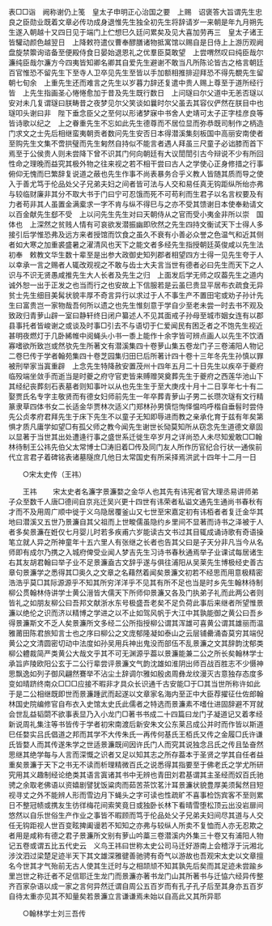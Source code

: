 <!-- { "loadSidebar": true } -->
表□□诣　阙称谢仍上笺　皇太子申明正心治国之要　上赐　诏褒答大旨谓先生忠良之臣勋业既着文章必传功成身退惟先生独全初先生将辞请岁一来朝是年九月朔先生遂入朝越十又四日见于端门上伫想巳久廷问累矣及见大喜加劳再三　皇太子诸王皆驩动颜色越翌日　上降敕符遣仪曹奉醪膳诸物抵寓馆以赐自是日侍上上游历观阙盘旋禁籞询谘备至便殿侍食日晏始退恩礼之优羣臣莫敢望　上尝喟然叹曰纯臣哉尔濂纯臣哉尔濂方今四夷皆知卿名卿其自爱先生避谢不敢当凡所陈论皆古之格言朝廷百官惟恐不留先生下至寺人卫卒见先生至皆以手加额相推排迎拜恐不得先覩先生留　朝七旬余　上重先生还而难言之先生以岁暮力辞还复遣中贵人赐上尊至于道所经行皆　上先生指画圣心惓惓愈加于昔及先生既行数日　上问璲曰尔父道中无恙否璲以安对未几复谓璲曰朕畴昔之夜梦见尔父笑谈如曩时尔父虽去其容仪俨然在朕目中也璲叩头谢曰非　陛下垂念臣父之至何以形诸梦寐中书舍人史靖可太子正字桂彦良等皆诗歌以纪之　上之眷重先生不忘如此先生德尊而不居位显而弥恭既司制作之柄造门求文之士先后相继蛮夷朝贡者数问先生安否日本得潜溪集刻板国中高丽安南使者至购先生文集不啻拱璧而先生匑然自持似不能言者遇人拜虽三尺童子必诎膝而首下焉至于公侯贵人则未尝降下曾不识其门何向朝廷有大议誾誾引古今辩说不少有所回性命之理晚而益究其极外物之往来视之若不相干尝曰古人之学使心正身修措之行事俯仰无愧而巳繁辞复说道之蔽也先生作事不尚表暴务合乎义教人皆随其质而导之使入于善尤笃于伦品处父子兄弟夫妇之间者皆可法与人交和易任真无钩距纵所绐亦弗与较临财廉非其分不取大书于门曰宁可忍饿而死不可苟利而生君子以名言权要及有力者苟非其人虽置金满槖求一字不肯与纵不得巳与之亦不受其馈谢日本使奉勑请文以百金献先生郄不受　上以问先生先生对曰天朝侍从之官而受小夷金非所以崇　国体也　上深然之贫贱人情有可哀欲发潜振幽即欣然之先生四持文衡试天下士得人多接引后学惟恐弗及远方来者授馆而饮食之虽久不衰有小善必众誉之色温气和近其侧者如大寒之加重裘盛暑之濯清风也天下之能文者多经先生指授朝廷英俊咸以先生法初奉　敕教文华生数十辈至是出参大政御史知列郡者相望四方士得一见先生夸于人以幸承一言之赐者人辄改观视之不敢与齿士大夫言当世有德者必曰先生而天下之人识与不识无贤愚咸推先生大人长者及先生之归　上面发后学无师之叹葢先生之道内诚外恕一出于正发之也当而行之也安故上下信服若是云虽巳贵显平居布衣疏食无异贫士先生细目美髯状貌丰厚不奇言异行以求过于人不事生产不置田宅或劝子孙计先生曰富贵岂一家物哉吾何所以遗之也先生惟刻意于学自少至老未尝一时去书不观及致政归青萝山辟一室曰静轩终日闭户纂述人不见其面戒子孙母至城市姻女连有以郡县事托者皆峻谢之或谈及时事□引去不与语切于仁爱闻民有困乏者之不饱先生视近甚明夜燃灯于几卧絺帷中阅蝇头小书一黍上能作十余字皆可辨点画人以先生不饮酒寡嗜欲所致岂或然欤先生所著文有潜溪集四十卷萝山集五卷龙门子三卷浦阳人物记二卷巳传于学者翰苑集四十卷芝园集归田巳后所著计四十卷十三年冬先生孙慎以罪被刑举家当寘重辟　上念先生特降赦安置茂州十四年五月二十日先生以疾卒于夔府临殁端坐敛手而逝当是时夔之府守官吏皆来赙赠哭奠葬先生于夔府之西莲华池山下其经纪丧葬刻石表墓者则知事叶以从也先生生于至大庚戌十月十二日享年七十有二娶贾氏名专字主敬贤而有德女妇师前先生一年卒葬青萝山子男二长瓒次璲有文行精篆隶草四体书女二长适金华贾林次适义门郑林孙男慎恺恂怿愠呜呼楷自垂髫时尝侍先公贞孝府君拜先生于床下先生不以童子无知即辱进而教之亲承化育于兹有年矣第惧才质凡庸学如望□有孤父师之教今闻先生谢世长恸莫知所从窃念先生道德文章固以显著于当世其出处遭逄行事之盛世系迁徙生卒岁月之详尚恐人未尽知爰敢□□翰林待制王公祎先伯父太常博士□涛旧着□传及同门友人所作历官纪合行状一通俟前代立言君子着碑铭表诸墓隧庶几他日太常国史有所采择焉洪武十四年十二月一日 

　　○宋太史传（王祎） 

　　王祎 
　　宋太史者名濂字景濂婺之金华人也其先有讳宪者官大理丞易讲师弟子众至数千人唐□德间自京兆迁吴兴更十四世有讳荣者私谥文通先生通尚书春秋有才而不及用周广顺中徙于义乌隐居覆釜山又七世至宋嘉定初有讳栢者者复迁金华其地曰潜溪又五世乃景濂自其父祖而上世畯儒虽隐约乡里间不显著而诗书之泽被于人者多矣景濂在姙仅七月婴儿时若多疾甫六岁能读古文书过其目辄成诵诗歌有奇语操笔立就人异之所神童年十五六里人有张继之长者也告其父曰是子天分非凡当今从名师即有成尔乃携之入城府俾受业闻人梦吉先生习诗书春秋通焉举子业课试每居诸生右其友胡君翰曰举子业不足景濂盍古文辞乎遂与俱往浦阳从吴莱先生博极经史善古章句景濂学之悉得其□奥久之文章之名藉然着闻矣景濂文初若不经思而用意极精密浩浩乎莫□其际源源乎不知其所穷洋洋乎不见其有所不足也当是时乡先生翰林待制柳公贯翰林侍讲学士黄公溍皆大儒天下所师仰景濂又各及门执弟子礼而此两公者则皆礼之如朋友柳公曰吾邦文献浙水东号极盛吾老矣不足负荷此事后来继者所望惟景濂以绝伦之识而济以精博之学进之以不止如驾风帆于大江中其孰能御之黄公曰吾乡得景濂斯文不乏人矣景濂所文多经二公所指授柳公谓其浑雄可喜黄公谓其雄丽而温雅莆田陈君旅知言士也之序曰柳公之文庞郁隆凝如泰山之云层铺罍涌杳莫穷其端倪黄公之文清圆密切动中法度如孙吴用兵神出鬼没而部伍不乱景濂之文其辞韵沈郁类柳公軆裁简严类黄公大哉文乎其不可无渊源乎葢以景濂能兼二公之所长矣翰林学士承旨庐陵欧阳公玄于二公行辈尝评景濂文气韵沈雄如淮阴出师百战百胜志不少慑神思飘逸如列子御风翩然鶱举不沾尘土辞调尔雅如殷卤周彝龙纹漫灭古意独存态度多变如晴跻终南众□□□应接不暇非才具众长识通千古安能□于□其当世所称许如此于是二公相继既即世而景濂踵武而起遂以文章家名海内至正中大臣荐擢征仕佐郎翰林国史院编修官自布衣入史馆太史氏此儒者之特选而景濂素不嗜仕进固辞避不肎就会世乱益韬閟不欲事表显乃入小龙门□著书书成二十四篇曰龙门子凝道记又着孝经新说周礼集注等书皆传于学者初宋南渡后新安朱文公东莱吕成公并时而作皆以斯道巳任婺实吕氏倡道之邦而其学不大传朱氏一再传何基氏王栢氏又传之金履□氏许谦氏皆婺人而其传遂朱学之世适景濂既间因许氏门人而究其说独念吕氏之传且坠奋然思继其绝学每与人言而深慨之识者又足以知其志之所存葢本于圣贤之学其自任者益重矣景濂于天下之书无不读而析理精微百氏之说悉得其指要至于佛老氏之学尤所研究用其义趣制经论绝类其语言寘诸其书中无辨也青田刘君基谓其主圣经而奴百氏驰骋之余取老佛语以资嬉剧譬犹饭粱肉而茹苦茶饮茗汁耳景濂状貌豊厚美须髯然目短视寻丈之外不能辨人形而雪边月下蝇头之字可读也性疏旷不喜事检饬宾客不至则累日不整冠帻或携友生彷徉梅花间索笑竟日或独卧长林下看晴雪堕松顶云出没岩扉间悠然以自乐世俗生产作业之事皆不暇顾而笃于伦品处父子兄弟夫妇间尽其道与人交任无钩距视人世百变眩捭阖谩若不知知之亦弗与较纵人所卖不复恤而人亦无忍欺之者用是咸称有德之君子景濂所文别有萝山吟藁三卷潜溪内外集三十卷又有浦阳人物记五卷或谓五比五代史云　义鸟王祎曰世称太史公司马迁好游南上会稽浮于沅湘北涉汶泗过梁楚足迹半天下其文雄深雅徤善驰骋有奇气以游故也吾观宋太史以文章擅名今世其才气殆前无古人使其生迁时与之相颉颃不知其孰先后矣而其足迹未尝踰乡里岂世之称迁者不足信耶迁生龙门而景濂亦著书龙门山其所著书与迁恊六经异传整齐百家杂语以成一家之言何异然迁谓自周公五百岁而有孔子孔子后至其身亦五百岁自待太重亦见其不知量矣若景濂立言谦谦焉未始以自高此又其所异耶 

　　○翰林学士刘三吾传 

